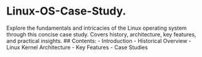 # Linux-OS-Case-Study.
Explore the fundamentals and intricacies of the Linux operating system through this concise case study. Covers history, architecture, key features, and practical insights.  ## Contents: - Introduction - Historical Overview - Linux Kernel Architecture - Key Features - Case Studies
